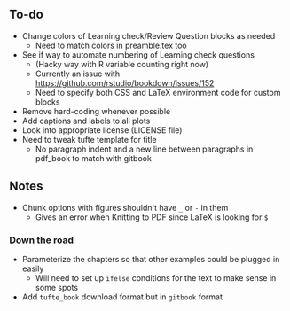 ## To-do

- Change colors of Learning check/Review Question blocks as needed
    + Need to match colors in preamble.tex too
- See if way to automate numbering of Learning check questions
    + (Hacky way with R variable counting right now)
    + Currently an issue with https://github.com/rstudio/bookdown/issues/152
    + Need to specify both CSS and LaTeX environment code for custom blocks
- Remove hard-coding whenever possible
- Add captions and labels to all plots
- Look into appropriate license (LICENSE file)
- Need to tweak tufte template for title
    + No paragraph indent and a new line between paragraphs in pdf_book to match with
  gitbook

## Notes

- Chunk options with figures shouldn't have `_` or `-` in them
    + Gives an error when Knitting to PDF since LaTeX is looking for `$`

### Down the road

- Parameterize the chapters so that other examples could be plugged in easily
   + Will need to set up `ifelse` conditions for the text to make sense in some spots
- Add `tufte_book` download format but in `gitbook` format
